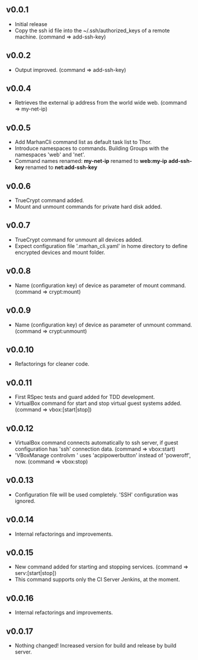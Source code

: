 ## v0.0.1

* Initial release
* Copy the ssh id file into the ~/.ssh/authorized_keys of a remote machine. (command => add-ssh-key)

## v0.0.2

* Output improved. (command => add-ssh-key)

## v0.0.4

* Retrieves the external ip address from the world wide web. (command => my-net-ip)

## v0.0.5

* Add MarhanCli command list as default task list to Thor.
* Introduce namespaces to commands. Building Groups with the namespaces 'web' and 'net'.
* Command names renamed:
    **my-net-ip** renamed to **web:my-ip**
    **add-ssh-key** renamed to **net:add-ssh-key**

## v0.0.6

* TrueCrypt command added.
* Mount and unmount commands for private hard disk added.

## v0.0.7

* TrueCrypt command for unmount all devices added.
* Expect configuration file '.marhan_cli.yaml' in home directory to define encrypted devices and mount folder.

## v0.0.8

* Name (configuration key) of device as parameter of mount command. (command => crypt:mount)

## v0.0.9

* Name (configuration key) of device as parameter of unmount command. (command => crypt:unmount)

## v0.0.10

* Refactorings for cleaner code.

## v0.0.11

* First RSpec tests and guard added for TDD development.
* VirtualBox command for start and stop virtual guest systems added. (command => vbox:[start|stop])

## v0.0.12

* VirtualBox command connects automatically to ssh server, if guest configuration has 'ssh' connection data. (command => vbox:start)
* 'VBoxManage controlvm ' uses 'acpipowerbutton' instead of 'poweroff', now. (command => vbox:stop)

## v0.0.13

* Configuration file will be used completely. 'SSH' configuration was ignored.

## v0.0.14

* Internal refactorings and improvements.

## v0.0.15

* New command added for starting and stopping services. (command => serv:[start|stop])
* This command supports only the CI Server Jenkins, at the moment.

## v0.0.16

* Internal refactorings and improvements.

## v0.0.17

* Nothing changed! Increased version for build and release by build server.